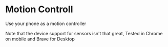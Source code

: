 # Motion Controll

Use your phone as a motion controller

Note that the device support for sensors isn't that great,
Tested in Chrome on mobile and Brave for Desktop
